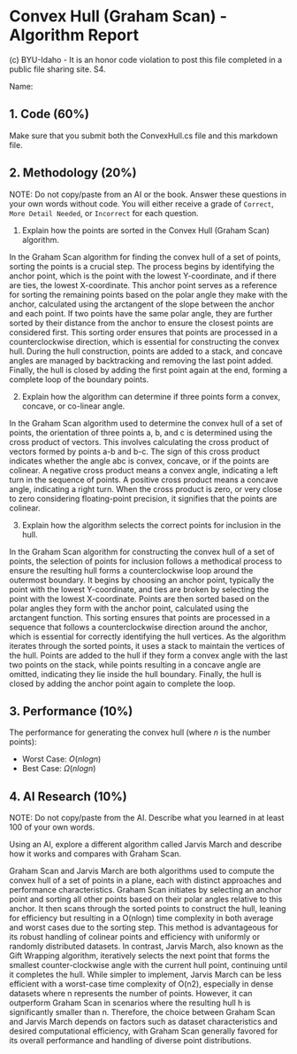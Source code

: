 # Convex Hull (Graham Scan) - Algorithm Report

(c) BYU-Idaho - It is an honor code violation to post this file completed in a public file sharing site. S4.

Name: 

## 1. Code (60%)

Make sure that you submit both the ConvexHull.cs file and this markdown file.

## 2. Methodology (20%)

NOTE: Do not copy/paste from an AI or the book.  Answer these questions in your own words without code.  You will either receive a grade of `Correct`, `More Detail Needed`, or `Incorrect` for each question.

1. Explain how the points are sorted in the Convex Hull (Graham Scan) algorithm.

In the Graham Scan algorithm for finding the convex hull of a set of points, sorting the points is a crucial step. The process begins by identifying the anchor point, which is the point with the lowest Y-coordinate, and if there are ties, the lowest X-coordinate. This anchor point serves as a reference for sorting the remaining points based on the polar angle they make with the anchor, calculated using the arctangent of the slope between the anchor and each point. If two points have the same polar angle, they are further sorted by their distance from the anchor to ensure the closest points are considered first. This sorting order ensures that points are processed in a counterclockwise direction, which is essential for constructing the convex hull. During the hull construction, points are added to a stack, and concave angles are managed by backtracking and removing the last point added. Finally, the hull is closed by adding the first point again at the end, forming a complete loop of the boundary points.

2. Explain how the algorithm can determine if three points form a convex, concave, or co-linear angle.

In the Graham Scan algorithm used to determine the convex hull of a set of points, the orientation of three points a, b, and c is determined using the cross product of vectors. This involves calculating the cross product of vectors formed by points a-b and b-c. The sign of this cross product indicates whether the angle abc is convex, concave, or if the points are colinear. A negative cross product means a convex angle, indicating a left turn in the sequence of points. A positive cross product means a concave angle, indicating a right turn. When the cross product is zero, or very close to zero considering floating-point precision, it signifies that the points are colinear.

3. Explain how the algorithm selects the correct points for inclusion in the hull.

In the Graham Scan algorithm for constructing the convex hull of a set of points, the selection of points for inclusion follows a methodical process to ensure the resulting hull forms a counterclockwise loop around the outermost boundary. It begins by choosing an anchor point, typically the point with the lowest Y-coordinate, and ties are broken by selecting the point with the lowest X-coordinate. Points are then sorted based on the polar angles they form with the anchor point, calculated using the arctangent function. This sorting ensures that points are processed in a sequence that follows a counterclockwise direction around the anchor, which is essential for correctly identifying the hull vertices. As the algorithm iterates through the sorted points, it uses a stack to maintain the vertices of the hull. Points are added to the hull if they form a convex angle with the last two points on the stack, while points resulting in a concave angle are omitted, indicating they lie inside the hull boundary. Finally, the hull is closed by adding the anchor point again to complete the loop.

## 3. Performance (10%)

The performance for generating the convex hull (where $n$ is the number points):

* Worst Case: $O(n log n)$
* Best Case: $\Omega(n log n)$

## 4. AI Research (10%)

NOTE: Do not copy/paste from the AI.  Describe what you learned in at least 100 of your own words.

Using an AI, explore a different algorithm called Jarvis March and describe how it works and compares with Graham Scan. 

Graham Scan and Jarvis March are both algorithms used to compute the convex hull of a set of points in a plane, each with distinct approaches and performance characteristics. Graham Scan initiates by selecting an anchor point and sorting all other points based on their polar angles relative to this anchor. It then scans through the sorted points to construct the hull, leaning for efficiency but resulting in a O(nlogn) time complexity in both average and worst cases due to the sorting step. This method is advantageous for its robust handling of colinear points and efficiency with uniformly or randomly distributed datasets. In contrast, Jarvis March, also known as the Gift Wrapping algorithm, iteratively selects the next point that forms the smallest counter-clockwise angle with the current hull point, continuing until it completes the hull. While simpler to implement, Jarvis March can be less efficient with a worst-case time complexity of O(n2), especially in dense datasets where n represents the number of points. However, it can outperform Graham Scan in scenarios where the resulting hull h is significantly smaller than n. Therefore, the choice between Graham Scan and Jarvis March depends on factors such as dataset characteristics and desired computational efficiency, with Graham Scan generally favored for its overall performance and handling of diverse point distributions.